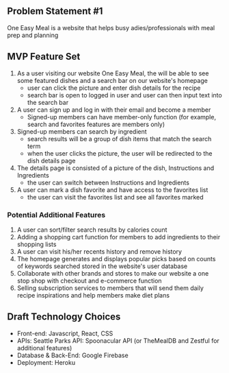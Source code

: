 ## Problem Statement #1
One Easy Meal is a website that helps busy adies/professionals with meal prep and planning

## MVP Feature Set

1.  As a user visiting our website One Easy Meal, the will be able to see some featured dishes and a search bar on our website's homepage
    - user can click the picture and enter dish details for the recipe
    - search bar is open to logged in user and user can then input text into the search bar
2.  A user can sign up and log in with their email and become a member
    - Signed-up members can have member-only function (for example, search and favorites features are members only)
3.  Signed-up members can search by ingredient
    - search results will be a group of dish items that match the search term
    - when the user clicks the picture, the user will be redirected to the dish details page
4.  The details page is consisted of a picture of the dish, Instructions and Ingredients
    - the user can switch between Instructions and Ingredients
5.  A user can mark a dish favorite and have access to the favorites list
    - the user can visit the favorites list and see all favorites marked


### Potential Additional Features

1. A user can sort/filter search results by calories count
2. Adding a shopping cart function for members to add ingredients to their shopping lists
3. A user can visit his/her recents history and remove history
4. The homepage generates and displays popular picks based on counts of keywords searched stored in the website's user database
5. Collaborate with other brands and stores to make our website a one stop shop with checkout and e-commerce function
6. Selling subscription services to members that will send them daily recipe inspirations and help members make diet plans

## Draft Technology Choices

- Front-end: Javascript, React, CSS
- APIs: Seattle Parks API: Spoonacular API (or TheMealDB and Zestful for additional features) 
- Database & Back-End: Google Firebase
- Deployment: Heroku